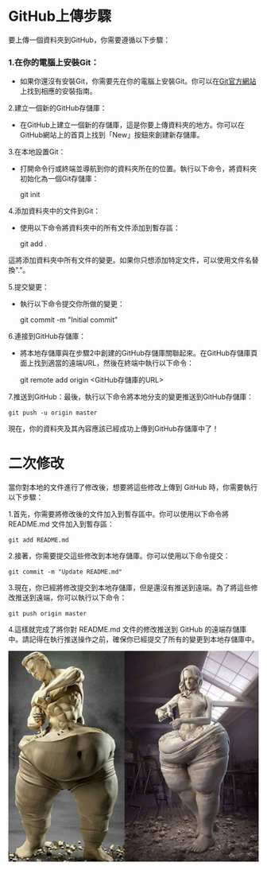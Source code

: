 # GitHub上傳步驟

要上傳一個資料夾到GitHub，你需要遵循以下步驟：  

### 1.在你的電腦上安裝Git：  
- 如果你還沒有安裝Git，你需要先在你的電腦上安裝Git。你可以在[Git官方網站](https://git-scm.com/)上找到相應的安裝指南。  

2.建立一個新的GitHub存儲庫：  
- 在GitHub上建立一個新的存儲庫，這是你要上傳資料夾的地方。你可以在GitHub網站上的首頁上找到「New」按鈕來創建新存儲庫。  

3.在本地設置Git：  
- 打開命令行或終端並導航到你的資料夾所在的位置。執行以下命令，將資料夾初始化為一個Git存儲庫：  

    git init  

4.添加資料夾中的文件到Git：  
- 使用以下命令將資料夾中的所有文件添加到暫存區：  

    git add .  

這將添加資料夾中所有文件的變更。如果你只想添加特定文件，可以使用文件名替換"."。  

5.提交變更：  
- 執行以下命令提交你所做的變更：  

    git commit -m "Initial commit"  

6.連接到GitHub存儲庫：
- 將本地存儲庫與在步驟2中創建的GitHub存儲庫關聯起來。在GitHub存儲庫頁面上找到適當的遠端URL，然後在終端中執行以下命令：  

    git remote add origin <GitHub存儲庫的URL>  

7.推送到GitHub：最後，執行以下命令將本地分支的變更推送到GitHub存儲庫：  

    git push -u origin master  

現在，你的資料夾及其內容應該已經成功上傳到GitHub存儲庫中了！  

# 二次修改

當你對本地的文件進行了修改後，想要將這些修改上傳到 GitHub 時，你需要執行以下步驟：  

1.首先，你需要將修改後的文件加入到暫存區中。你可以使用以下命令將 README.md 文件加入到暫存區：  

    git add README.md  

2.接著，你需要提交這些修改到本地存儲庫。你可以使用以下命令提交：  

    git commit -m "Update README.md"  

3.現在，你已經將修改提交到本地存儲庫，但是還沒有推送到遠端。為了將這些修改推送到遠端，你可以執行以下命令：  

    git push origin master  

4.這樣就完成了將你對 README.md 文件的修改推送到 GitHub 的遠端存儲庫中。請記得在執行推送操作之前，確保你已經提交了所有的變更到本地存儲庫中。  

<p align="center">
  <img src="https://github.com/xuexiahanmei/test/blob/master/doc/pic/docpic1.png" width="550">
</p>